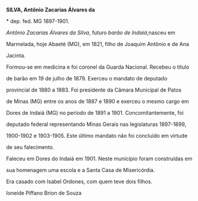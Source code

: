 **SILVA, Antônio Zacarias Álvares da**



\* dep. fed. MG 1897-1901.



*Antônio Zacarias Álvares da Silva*, futuro *barão de Indaiá*,nasceu em

Marmelada, hoje Abaeté (MG), em 1821, filho de Joaquim Antônio e de Ana

Jacinta.



Formou-se em medicina e foi coronel da Guarda Nacional. Recebeu o título

de barão em 19 de julho de 1879. Exerceu o mandato de deputado

provincial de 1880 a 1883. Foi presidente da Câmara Municipal de Patos

de Minas (MG) entre os anos de 1887 e 1890 e exerceu o mesmo cargo em

Dores de Indaiá (MG) no período de 1891 a 1901. Concomitantemente, foi

deputado federal representando Minas Gerais nas legislaturas 1897-1899,

1900-1902 e 1903-1905. Este último mandato não foi concluído em virtude

de seu falecimento.



Faleceu em Dores do Indaiá em 1901. Neste município foram construídas em

sua homenagem uma escola e a Santa Casa de Misericórdia.



Era casado com Isabel Ordones, com quem teve dois filhos.



Ioneide Piffano Brion de Souza




